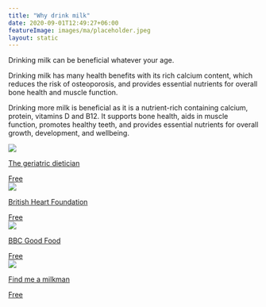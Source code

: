 ```yaml
---
title: "Why drink milk"
date: 2020-09-01T12:49:27+06:00
featureImage: images/ma/placeholder.jpeg
layout: static
---
```


Drinking milk can be beneficial whatever your age.

Drinking milk has many health benefits with its rich calcium content, which reduces the risk of osteoporosis, and provides essential nutrients for overall bone health and muscle function.

Drinking more milk is beneficial as it is a nutrient-rich containing calcium, protein, vitamins D and B12. It supports bone health, aids in muscle function, promotes healthy teeth, and provides essential nutrients for overall growth, development, and wellbeing.

<a class="ma-link" href="https://thegeriatricdietitian.com/milk-for-the-elderly/"><div class="ma-card"><div class="ma-icon"><img src ="/images/icon-check.png"/></div><div class="ma-name"><p>The geriatric dietician</p></div><div class="ma-paid-text"><span>Free</span></div></div></a><a class="ma-link" href="https://www.bhf.org.uk/informationsupport/heart-matters-magazine/nutrition/full-fat-dairy"><div class="ma-card"><div class="ma-icon"><img src ="/images/icon-check.png"/></div><div class="ma-name"><p>British Heart Foundation</p></div><div class="ma-paid-text"><span>Free</span></div></div></a><a class="ma-link" href="https://www.bbcgoodfood.com/howto/guide/which-milk-right-you"><div class="ma-card"><div class="ma-icon"><img src ="/images/icon-check.png"/></div><div class="ma-name"><p>BBC Good Food</p></div><div class="ma-paid-text"><span>Free</span></div></div></a><a class="ma-link" href="https://findmeamilkman.net/"><div class="ma-card"><div class="ma-icon"><img src ="/images/icon-check.png"/></div><div class="ma-name"><p>Find me a milkman</p></div><div class="ma-paid-text"><span>Free</span></div></div></a>  

<br/><br/>






